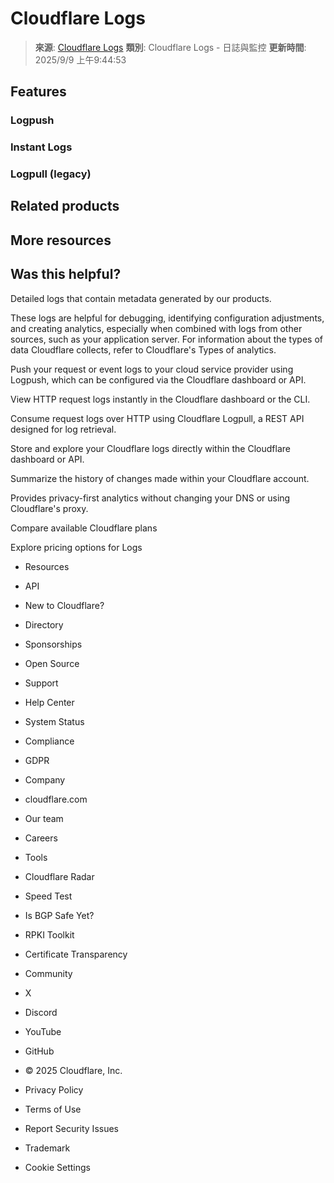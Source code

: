 # Cloudflare Logs

> **來源**: [Cloudflare Logs](https://developers.cloudflare.com/logs/)
> **類別**: Cloudflare Logs - 日誌與監控
> **更新時間**: 2025/9/9 上午9:44:53

## Features

### Logpush

### Instant Logs

### Logpull (legacy)

## Related products

## More resources

## Was this helpful?

Detailed logs that contain metadata generated by our products.

These logs are helpful for debugging, identifying configuration adjustments, and creating analytics, especially when combined with logs from other sources, such as your application server. For information about the types of data Cloudflare collects, refer to Cloudflare's Types of analytics.

Push your request or event logs to your cloud service provider using Logpush, which can be configured via the Cloudflare dashboard or API.

View HTTP request logs instantly in the Cloudflare dashboard or the CLI.

Consume request logs over HTTP using Cloudflare Logpull, a REST API designed for log retrieval.

Store and explore your Cloudflare logs directly within the Cloudflare dashboard or API.

Summarize the history of changes made within your Cloudflare account.

Provides privacy-first analytics without changing your DNS or using Cloudflare's proxy.

Compare available Cloudflare plans

Explore pricing options for Logs

- Resources
- API
- New to Cloudflare?
- Directory
- Sponsorships
- Open Source

- Support
- Help Center
- System Status
- Compliance
- GDPR

- Company
- cloudflare.com
- Our team
- Careers

- Tools
- Cloudflare Radar
- Speed Test
- Is BGP Safe Yet?
- RPKI Toolkit
- Certificate Transparency

- Community
- X
- Discord
- YouTube
- GitHub

- © 2025 Cloudflare, Inc.
- Privacy Policy
- Terms of Use
- Report Security Issues
- Trademark
- Cookie Settings

